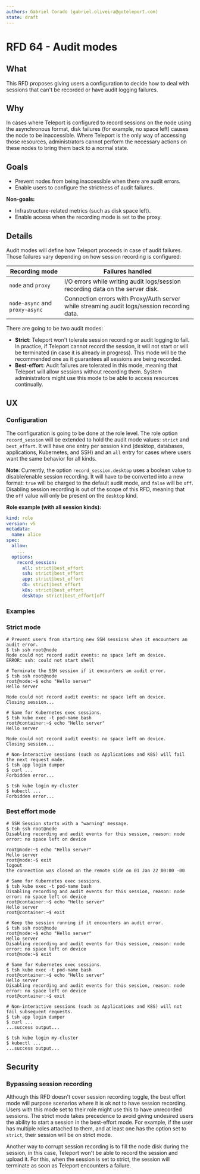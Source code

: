 ```yaml
---
authors: Gabriel Corado (gabriel.oliveira@goteleport.com)
state: draft
---
```


# RFD 64 - Audit modes

## What

This RFD proposes giving users a configuration to decide how to deal with
sessions that can't be recorded or have audit logging failures.

## Why

In cases where Teleport is configured to record sessions on the node using the
asynchronous format, disk failures (for example, no space left) causes the node
to be inaccessible. Where Teleport is the only way of accessing those resources,
administrators cannot perform the necessary actions on these nodes to bring them
back to a normal state.

## Goals

* Prevent nodes from being inaccessible when there are audit errors.
* Enable users to configure the strictness of audit failures.

**Non-goals:**

* Infrastructure-related metrics (such as disk space left).
* Enable access when the recording mode is set to the proxy.

## Details

Audit modes will define how Teleport proceeds in case of audit failures. Those
failures vary depending on how session recording is configured:

| Recording mode                 | Failures handled                                             |
| ------------------------------ | ------------------------------------------------------------ |
| `node` and `proxy`             | I/O errors while writing audit logs/session recording data on the server disk. |
| `node-async` and `proxy-async` | Connection errors with Proxy/Auth server while streaming audit logs/session recording data. |

There are going to be two audit modes:

* **Strict**: Teleport won't tolerate session recording or audit logging to fail.
  In practice, if Teleport cannot record the session, it will not start or will
  be terminated (in case it is already in progress). This mode will be the
  recommended one as it guarantees all sessions are being recorded.
* **Best-effort**: Audit failures are tolerated in this mode, meaning that Teleport
  will allow sessions without recording them. System administrators might use
  this mode to be able to access resources continually.

## UX

### Configuration

The configuration is going to be done at the role level. The role option
`record_session` will be extended to hold the audit mode values: `strict` and
`best_effort`. It will have one entry per session kind (desktop, databases,
applications, Kubernetes, and SSH) and an `all` entry for cases where users
want the same behavior for all kinds.

**Note**: Currently, the option  `record_session.desktop` uses a boolean value to
disable/enable session recording. It will have to be converted into a new
format: `true` will be charged to the default audit mode, and `false` will be
`off`. Disabling session recording is out of the scope of this RFD, meaning that
the `off` value will only be present on the `desktop` kind.

**Role example (with all session kinds):**

```yaml
kind: role
version: v5
metadata:
  name: alice
spec:
  allow:
    ...
  options:
    record_session:
      all: strict|best_effort
      ssh: strict|best_effort
      app: strict|best_effort
      db: strict|best_effort
      k8s: strict|best_effort
      desktop: strict|best_effort|off
```

### Examples

### Strict mode

```shell
# Prevent users from starting new SSH sessions when it encounters an audit error.
$ tsh ssh root@node
Node could not record audit events: no space left on device.
ERROR: ssh: could not start shell
```

```shell
# Terminate the SSH session if it encounters an audit error.
$ tsh ssh root@node
root@node:~$ echo "Hello server"
Hello server

Node could not record audit events: no space left on device.
Closing session...

# Same for Kubernetes exec sessions.
$ tsh kube exec -t pod-name bash
root@container:~$ echo "Hello server"
Hello server

Node could not record audit events: no space left on device.
Closing session...
```

```shell
# Non-interactive sessions (such as Applications and K8S) will fail the next request made.
$ tsh app login dumper
$ curl ...
Forbidden error...

$ tsh kube login my-cluster
$ kubectl ...
Forbidden error...
```

### Best effort mode

```shell
# SSH Session starts with a "warning" message.
$ tsh ssh root@node
Disabling recording and audit events for this session, reason: node error: no space left on device

root@node:~$ echo "Hello server"
Hello server
root@node:~$ exit
logout
the connection was closed on the remote side on 01 Jan 22 00:00 -00

# Same for Kubernetes exec sessions.
$ tsh kube exec -t pod-name bash
Disabling recording and audit events for this session, reason: node error: no space left on device
root@container:~$ echo "Hello server"
Hello server
root@container:~$ exit
```

```shell
# Keep the session running if it encounters an audit error.
$ tsh ssh root@node
root@node:~$ echo "Hello server"
Hello server
Disabling recording and audit events for this session, reason: node error: no space left on device
root@node:~$ exit

# Same for Kubernetes exec sessions.
$ tsh kube exec -t pod-name bash
root@container:~$ echo "Hello server"
Hello server
Disabling recording and audit events for this session, reason: node error: no space left on device
root@container:~$ exit
```

```shell
# Non-interactive sessions (such as Applications and K8S) will not fail subsequent requests.
$ tsh app login dumper
$ curl ...
...success output...

$ tsh kube login my-cluster
$ kubectl ...
...success output...
```

## Security

### Bypassing session recording

Although this RFD doesn't cover session recording toggle, the best effort mode
will purpose scenarios where it is ok not to have session recording. Users with
this mode set to their role might use this to have unrecorded sessions. The
strict mode takes precedence to avoid giving undesired users the ability to
start a session in the best-effort mode. For example, if the user has multiple
roles attached to them, and at least one has the option set to `strict`, their
session will be on strict mode.

Another way to corrupt session recording is to fill the node disk during the
session, in this case, Teleport won't be able to record the session and upload
it. For this, when the session is set to strict, the session will terminate as
soon as Teleport encounters a failure.
